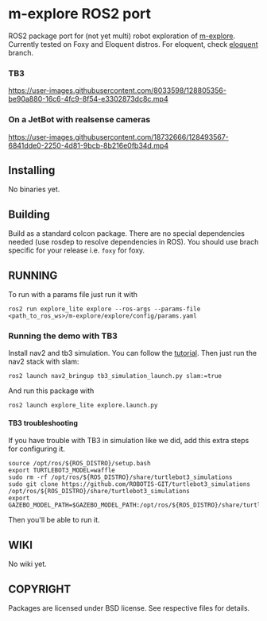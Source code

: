# m-explore ROS2 port

ROS2 package port for (not yet multi) robot exploration of [m-explore](https://github.com/hrnr/m-explore). Currently tested on Foxy and Eloquent distros. For eloquent, check [eloquent](https://github.com/robo-friends/m-explore-ros2/tree/eloquent) branch.


### TB3
https://user-images.githubusercontent.com/8033598/128805356-be90a880-16c6-4fc9-8f54-e3302873dc8c.mp4


### On a JetBot with realsense cameras
https://user-images.githubusercontent.com/18732666/128493567-6841dde0-2250-4d81-9bcb-8b216e0fb34d.mp4



Installing
----------

No binaries yet.

Building
--------

Build as a standard colcon package. There are no special dependencies needed
(use rosdep to resolve dependencies in ROS). You should use brach specific for
your release i.e. `foxy` for foxy.

RUNNING
-------
To run with a params file just run it with
```
ros2 run explore_lite explore --ros-args --params-file <path_to_ros_ws>/m-explore/explore/config/params.yaml
```

### Running the demo with TB3
Install nav2 and tb3 simulation. You can follow the [tutorial](https://navigation.ros.org/getting_started/index.html#installation).
Then just run the nav2 stack with slam:
```
ros2 launch nav2_bringup tb3_simulation_launch.py slam:=true
```

And run this package with
```
ros2 launch explore_lite explore.launch.py
```


#### TB3 troubleshooting
If you have trouble with TB3 in simulation like we did, add this extra steps for configuring it.

```
source /opt/ros/${ROS_DISTRO}/setup.bash
export TURTLEBOT3_MODEL=waffle
sudo rm -rf /opt/ros/${ROS_DISTRO}/share/turtlebot3_simulations
sudo git clone https://github.com/ROBOTIS-GIT/turtlebot3_simulations /opt/ros/${ROS_DISTRO}/share/turtlebot3_simulations
export GAZEBO_MODEL_PATH=$GAZEBO_MODEL_PATH:/opt/ros/${ROS_DISTRO}/share/turtlebot3_simulations/turtlebot3_gazebo/models
```
Then you'll be able to run it.

WIKI
----
No wiki yet.


COPYRIGHT
---------

Packages are licensed under BSD license. See respective files for details.
